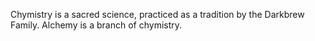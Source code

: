 Chymistry is a sacred science, practiced as a tradition by the Darkbrew Family. Alchemy is a branch of chymistry.
